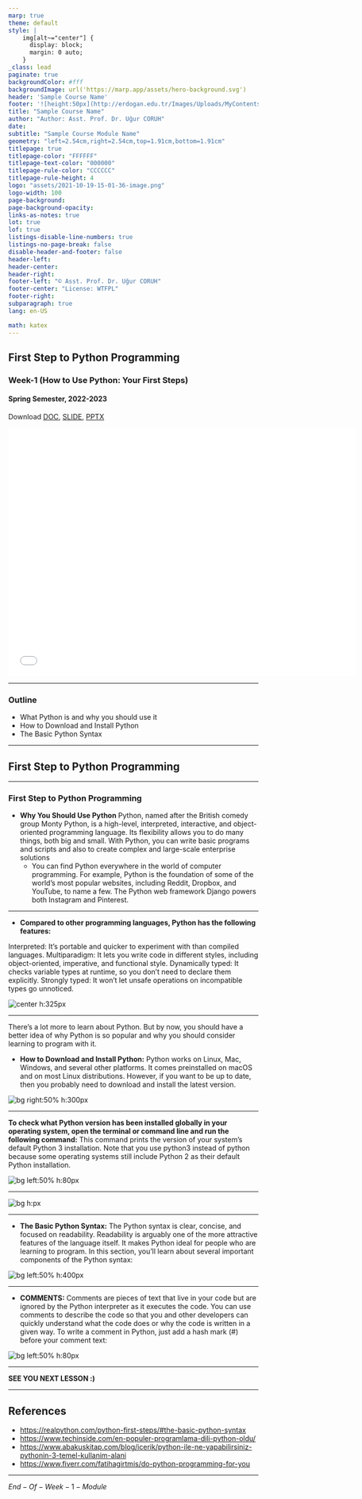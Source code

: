 ```yaml
---
marp: true
theme: default
style: |
    img[alt~="center"] {
      display: block;
      margin: 0 auto;
    }
_class: lead
paginate: true
backgroundColor: #fff
backgroundImage: url('https://marp.app/assets/hero-background.svg')
header: 'Sample Course Name'
footer: '![height:50px](http://erdogan.edu.tr/Images/Uploads/MyContents/L_379-20170718142719217230.jpg) RTEU CE204 Week-1'
title: "Sample Course Name"
author: "Author: Asst. Prof. Dr. Uğur CORUH"
date:
subtitle: "Sample Course Module Name"
geometry: "left=2.54cm,right=2.54cm,top=1.91cm,bottom=1.91cm"
titlepage: true
titlepage-color: "FFFFFF"
titlepage-text-color: "000000"
titlepage-rule-color: "CCCCCC"
titlepage-rule-height: 4
logo: "assets/2021-10-19-15-01-36-image.png"
logo-width: 100 
page-background:
page-background-opacity:
links-as-notes: true
lot: true
lof: true
listings-disable-line-numbers: true
listings-no-page-break: false
disable-header-and-footer: false
header-left:
header-center:
header-right:
footer-left: "© Asst. Prof. Dr. Uğur CORUH"
footer-center: "License: WTFPL"
footer-right:
subparagraph: true
lang: en-US 

math: katex
---
```


<!-- _backgroundColor: aquq -->

<!-- _color: red -->

<!-- paginate: false -->

## First Step to Python Programming

### Week-1 (How to Use Python: Your First Steps)

#### Spring Semester, 2022-2023

Download [DOC](week-1.en.md_doc.pdf), [SLIDE](week-1.en.md_slide.pdf), [PPTX](week-1.en.md_slide.pptx)

<iframe width=700, height=500 frameBorder=0 src="../week-1.en.md_slide.html"></iframe>

---

<!-- paginate: true -->

### Outline

- What Python is and why you should use it
- How to Download and Install Python
- The Basic Python Syntax


---

## **First Step to Python Programming**

---

### First Step to Python Programming

- **Why You Should Use Python**
Python, named after the British comedy group Monty Python, is a high-level, interpreted, interactive, and object-oriented programming language. Its flexibility allows you to do many things, both big and small. With Python, you can write basic programs and scripts and also to create complex and large-scale enterprise solutions
  - You can find Python everywhere in the world of computer programming. For example, Python is the foundation of some of the world’s most popular websites, including Reddit, Dropbox, and YouTube, to name a few. The Python web framework Django powers both Instagram and Pinterest. 

---



- **Compared to other programming languages, Python has the following features:**

Interpreted: It’s portable and quicker to experiment with than compiled languages.
Multiparadigm: It lets you write code in different styles, including object-oriented, imperative, and functional style.
Dynamically typed: It checks variable types at runtime, so you don’t need to declare them explicitly.
Strongly typed: It won’t let unsafe operations on incompatible types go unnoticed.




![center h:325px](assets/en-populer-programlama-dili-python-oldu-techinside-730x480%20(1).jpg)

---
There’s a lot more to learn about Python. But by now, you should have a better idea of why Python is so popular and why you should consider learning to program with it.


- **How to Download and Install Python:**
Python works on Linux, Mac, Windows, and several other platforms. It comes preinstalled on macOS and on most Linux distributions. However, if you want to be up to date, then you probably need to download and install the latest version. 

![bg right:50% h:300px](assets/python.jpg)

---


**To check what Python version has been installed globally in your operating system, open the terminal or command line and run the following command:**
This command prints the version of your system’s default Python 3 installation. Note that you use python3 instead of python because some operating systems still include Python 2 as their default Python installation.



![bg left:50% h:80px](assets/How%20to%20Use%20Python_%20Your%20First%20Steps%20%E2%80%93%20Real%20Python%20-%20Google%20Chrome%2018.10.2022%2018_07_44.png)

---





![bg h:px](assets/python.png)

---


- **The Basic Python Syntax:**
The Python syntax is clear, concise, and focused on readability. Readability is arguably one of the more attractive features of the language itself. It makes Python ideal for people who are learning to program. In this section, you’ll learn about several important components of the Python syntax:





![bg left:50% h:400px](assets/4c3f773df01c4ca71849ea0814b62c4adfa142dc.webp)

---


- **COMMENTS:**
Comments are pieces of text that live in your code but are ignored by the Python interpreter as it executes the code. You can use comments to describe the code so that you and other developers can quickly understand what the code does or why the code is written in a given way. To write a comment in Python, just add a hash mark (#) before your comment text:


![bg left:50% h:80px](assets/6.png)

---

**SEE YOU NEXT LESSON :)**

--- 

## References

- https://realpython.com/python-first-steps/#the-basic-python-syntax
- https://www.techinside.com/en-populer-programlama-dili-python-oldu/
- https://www.abakuskitap.com/blog/icerik/python-ile-ne-yapabilirsiniz-pythonin-3-temel-kullanim-alani
- https://www.fiverr.com/fatihagirtmis/do-python-programming-for-you


---

$End-Of-Week-1-Module$
